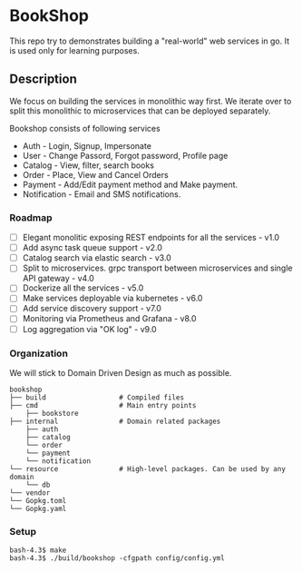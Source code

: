 # BookShop

This repo try to demonstrates building a "real-world" web services in go. It is used only for learning purposes.

## Description

We focus on building the services in monolithic way first. We iterate over to split this monolithic to microservices that can be deployed separately.

Bookshop consists of following services
* Auth  - Login, Signup, Impersonate
* User - Change Passord, Forgot password, Profile page
* Catalog - View, filter, search books
* Order  - Place, View and Cancel Orders
* Payment - Add/Edit payment method and Make payment.
* Notification - Email and SMS notifications.

### Roadmap
- [ ] Elegant monolitic exposing REST endpoints for all the services - v1.0
- [ ] Add async task queue support - v2.0
- [ ] Catalog search via elastic search - v3.0
- [ ] Split to microservices. grpc transport between microservices and single API gateway - v4.0
- [ ] Dockerize all the services - v5.0
- [ ] Make services deployable via kubernetes - v6.0
- [ ] Add service discovery support - v7.0
- [ ] Monitoring via Prometheus and Grafana - v8.0
- [ ] Log aggregation via "OK log" - v9.0

### Organization

We will stick to Domain Driven Design as much as possible.

```
bookshop
├── build                  # Compiled files
├── cmd                    # Main entry points
    ├── bookstore
├── internal               # Domain related packages
    ├── auth
    ├── catalog
    └── order
    └── payment
    └── notification
└── resource               # High-level packages. Can be used by any domain 
	└── db
└── vendor
└── Gopkg.toml
└── Gopkg.yaml
```

### Setup

	bash-4.3$ make
	bash-4.3$ ./build/bookshop -cfgpath config/config.yml
		

